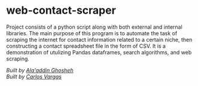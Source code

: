 # web-contact-scraper
Project consists of a python script along with both external and internal libraries. The main purpose of this program is to automate the task of scraping the internet for contact information related to a certain niche, then constructing a contact spreadsheet file in the form of CSV. It is a demonstration of utulizing Pandas dataframes, search algorithms, and web scraping.


*Built by [Ala'addin Ghosheh](https://github.com/alaaddingh)*  
*Built by [Carlos Vargas](https://github.com/changerate)*  
